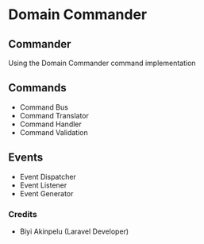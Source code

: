 # Domain Commander

## Commander
Using the Domain Commander command implementation

 Commands
 --------
 - Command Bus
 - Command Translator
 - Command Handler
 - Command Validation
 
 Events
 ------
 - Event Dispatcher
 - Event Listener
 - Event Generator
 
### Credits

 - Biyi Akinpelu (Laravel Developer)
